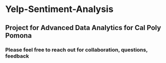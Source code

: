# Yelp-Sentiment-Analysis
## Project for Advanced Data Analytics for Cal Poly Pomona 
### Please feel free to reach out for collaboration, questions, feedback
